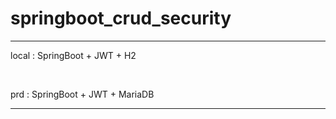 # springboot_crud_security

***


local : SpringBoot + JWT + H2  

<br/>

prd : SpringBoot + JWT + MariaDB

***
